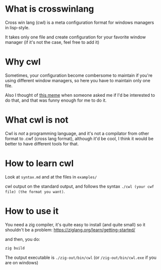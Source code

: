 # What is crosswinlang

Cross win lang (cwl) is a meta configuration format for windows managers in lisp-style.

It takes only one file and create configuration for your favorite window manager (if it's not the case, feel free to add it)

# Why cwl

Sometimes, your configuration become combersome to maintain if you're using different window managers, so here you have to maintain only one file.

Also I thought of [this meme](https://xkcd.com/927/) when someone asked me if I'd be interested to do that, and that was funny enough for me to do it.

# What cwl is not

Cwl is *not* a programming language, and it's not a compilator from other format to .cwf (cross lang format), although it'd be cool, I think it would be better to have different tools for that.

# How to learn cwl

Look at `syntax.md` and at the files in `examples/`

cwl output on the standard output, and follows the syntax `./cwl (your cwf file) (the format you want)`.

# How to use it

You need a zig compiler, it's quite easy to install (and quite small) so it shouldn't be a problem: https://ziglang.org/learn/getting-started/

and then, you do:

```sh
zig build
```

The output executable is `./zig-out/bin/cwl` (or `/zig-out/bin/cwl.exe` if you are on windows)
